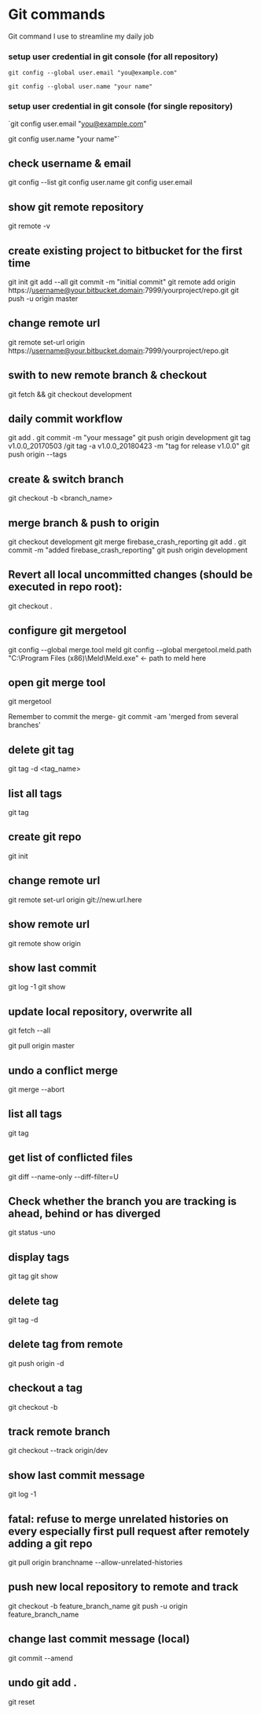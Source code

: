 # Git commands
Git command I use to streamline my daily job

### setup user credential in git console (for all repository)

`git config --global user.email "you@example.com"`

`git config --global user.name "your name"`

### setup user credential in git console (for single repository)

`git config user.email "you@example.com"

git config user.name "your name"`

check username & email
-----------------------
git config --list
git config user.name
git config user.email

show git remote repository
---------------------------
git remote -v


create existing project to bitbucket for the first time
--------------------------------------------------------
git init
git add --all
git commit -m "initial commit"
git remote add origin https://username@your.bitbucket.domain:7999/yourproject/repo.git
git push -u origin master

change remote url
-----------------
git remote set-url origin https://username@your.bitbucket.domain:7999/yourproject/repo.git

swith to new remote branch & checkout
----------------------------------------
git fetch && git checkout development

daily commit workflow
----------------------
git add .
git commit -m "your message"
git push origin development
git tag v1.0.0_20170503 /git tag -a v1.0.0_20180423 -m "tag for release v1.0.0"
git push origin --tags

create & switch branch
-----------------------
git checkout -b <branch_name>

merge branch & push to origin
-------------------------------
git checkout development
git merge firebase_crash_reporting
git add .
git commit -m "added firebase_crash_reporting"
git push origin development

Revert all local uncommitted changes (should be executed in repo root):
----------------------------------------------------------------------------------
git checkout .

configure git mergetool
----------------------------
git config --global merge.tool meld
git config --global mergetool.meld.path "C:\Program Files (x86)\Meld\Meld.exe" <- path to meld here

open git merge tool
------------------------
git mergetool

Remember to commit the merge-
git commit -am 'merged from several branches'

delete git tag
---------------
git tag -d <tag_name>

list all tags
----------------
git tag


create git repo
-------------------
git init

change remote url
-------------------
git remote set-url origin git://new.url.here

show remote url
------------------
git remote show origin

show last commit
-----------------
git log -1
git show

update local repository, overwrite all
----------------------------------------
git fetch --all

git pull origin master

undo a conflict merge
-----------------------
git merge --abort

list all tags
----------------
git tag

get list of conflicted files
-----------------------------
git diff --name-only --diff-filter=U

Check whether the branch you are tracking is ahead, behind or has diverged
--------------------------------------------------------------------------
git status -uno

display tags
-------------
git tag
git show <tagname>

delete tag
------------
git tag -d <tagname>

delete tag from remote
----------------------
git push origin -d <tagname>

checkout a tag
----------------
git checkout -b <branch name> <tag name>

track remote branch
--------------------
git checkout --track origin/dev

show last commit message
-------------------------
git log -1

fatal: refuse to merge unrelated histories on every especially first pull request after remotely adding a git repo
--------------------------------------------------------------------------------------------------------------------
git pull origin branchname --allow-unrelated-histories

push new local repository to remote and track
---------------------------------------------
git checkout -b feature_branch_name
git push -u origin feature_branch_name

change last commit message (local)
-----------------------------------
git commit --amend

undo git add .
----------------
git reset
